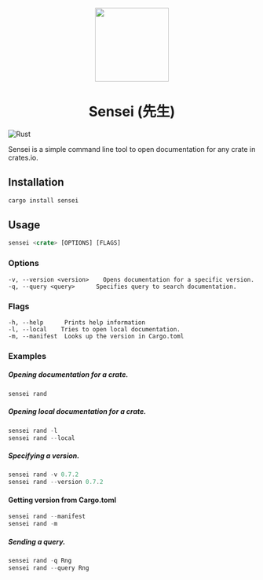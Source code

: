 <div align="center">
  <br>
  <img src="https://raw.githubusercontent.com/edfloreshz/sensei/main/docs/assets/logo.png" width="150" />

  <h1>Sensei (先生)</h1>
</div>

![Rust](https://github.com/edfloreshz/sensei/workflows/Rust/badge.svg?branch=main)

Sensei is a simple command line tool to open documentation for any crate in crates.io. 

## Installation
```rust 
cargo install sensei
```

## Usage 

```rust 
sensei <crate> [OPTIONS] [FLAGS]
```

### Options

``` 
-v, --version <version>    Opens documentation for a specific version. 
-q, --query <query>      Specifies query to search documentation. 
```

### Flags
``` 
-h, --help      Prints help information
-l, --local    Tries to open local documentation.
-m, --manifest  Looks up the version in Cargo.toml
``` 


### Examples
##### Opening documentation for a crate.
```rust
sensei rand
```
##### Opening local documentation for a crate.
```rust
sensei rand -l
sensei rand --local
```
##### Specifying a version.
```rust 
sensei rand -v 0.7.2
sensei rand --version 0.7.2
```
#### Getting version from Cargo.toml
```rust 
sensei rand --manifest
sensei rand -m
```
##### Sending a query.
```rust 
sensei rand -q Rng
sensei rand --query Rng
```


